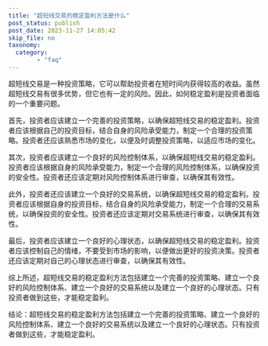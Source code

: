 ```yaml
---
title: "超短线交易的稳定盈利方法是什么"
post_status: publish
post_date: 2023-11-27 14:05:42
skip_file: no
taxonomy:
  category:
        - "faq"
---
```


超短线交易是一种投资策略，它可以帮助投资者在短时间内获得较高的收益。虽然超短线交易有很多优势，但它也有一定的风险。因此，如何稳定盈利是投资者面临的一个重要问题。

首先，投资者应该建立一个完善的投资策略，以确保超短线交易的稳定盈利。投资者应该根据自己的投资目标，结合自身的风险承受能力，制定一个合理的投资策略。投资者还应该熟悉市场的变化，以便及时调整投资策略，以适应市场的变化。

其次，投资者应该建立一个良好的风险控制体系，以确保超短线交易的稳定盈利。投资者应该根据自身的风险承受能力，制定一个合理的风险控制体系，以确保投资的安全性。投资者还应该定期对风险控制体系进行审查，以确保其有效性。

此外，投资者还应该建立一个良好的交易系统，以确保超短线交易的稳定盈利。投资者应该根据自身的投资目标，结合自身的风险承受能力，制定一个合理的交易系统，以确保投资的安全性。投资者还应该定期对交易系统进行审查，以确保其有效性。

最后，投资者应该建立一个良好的心理状态，以确保超短线交易的稳定盈利。投资者应该控制自己的情绪，不要受到市场的影响，以便做出更好的投资决策。投资者还应该定期对自己的心理状态进行审查，以确保其有效性。

综上所述，超短线交易的稳定盈利方法包括建立一个完善的投资策略、建立一个良好的风险控制体系、建立一个良好的交易系统以及建立一个良好的心理状态。只有投资者做到这些，才能稳定盈利。

结论：超短线交易的稳定盈利方法包括建立一个完善的投资策略、建立一个良好的风险控制体系、建立一个良好的交易系统以及建立一个良好的心理状态。只有投资者做到这些，才能稳定盈利。
